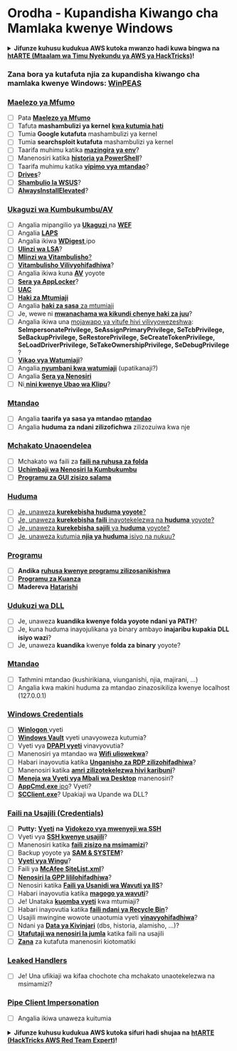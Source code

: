 # Orodha - Kupandisha Kiwango cha Mamlaka kwenye Windows

<details>

<summary><strong>Jifunze kuhusu kudukua AWS kutoka mwanzo hadi kuwa bingwa na</strong> <a href="https://training.hacktricks.xyz/courses/arte"><strong>htARTE (Mtaalam wa Timu Nyekundu ya AWS ya HackTricks)</strong></a><strong>!</strong></summary>

Njia nyingine za kusaidia HackTricks:

* Ikiwa unataka kuona **kampuni yako inatangazwa kwenye HackTricks** au **kupakua HackTricks kwa muundo wa PDF** Angalia [**MPANGO WA KUJIUNGA**](https://github.com/sponsors/carlospolop)!
* Pata [**swag rasmi ya PEASS & HackTricks**](https://peass.creator-spring.com)
* Gundua [**Familia ya PEASS**](https://opensea.io/collection/the-peass-family), mkusanyiko wetu wa [**NFTs**](https://opensea.io/collection/the-peass-family) ya kipekee
* **Jiunge na** 💬 [**Kikundi cha Discord**](https://discord.gg/hRep4RUj7f) au [**kikundi cha telegram**](https://t.me/peass) au **tufuate** kwenye **Twitter** 🐦 [**@carlospolopm**](https://twitter.com/hacktricks_live)**.**
* **Shiriki mbinu zako za kudukua kwa kuwasilisha PR kwa** [**HackTricks**](https://github.com/carlospolop/hacktricks) na [**HackTricks Cloud**](https://github.com/carlospolop/hacktricks-cloud) repos za github.

</details>

### **Zana bora ya kutafuta njia za kupandisha kiwango cha mamlaka kwenye Windows:** [**WinPEAS**](https://github.com/carlospolop/privilege-escalation-awesome-scripts-suite/tree/master/winPEAS)

### [Maelezo ya Mfumo](windows-local-privilege-escalation/#system-info)

* [ ] Pata [**Maelezo ya Mfumo**](windows-local-privilege-escalation/#system-info)
* [ ] Tafuta **mashambulizi ya kernel** [**kwa kutumia hati**](windows-local-privilege-escalation/#version-exploits)
* [ ] Tumia **Google kutafuta** mashambulizi ya kernel
* [ ] Tumia **searchsploit kutafuta** mashambulizi ya kernel
* [ ] Taarifa muhimu katika [**mazingira ya env**](windows-local-privilege-escalation/#environment)?
* [ ] Manenosiri katika [**historia ya PowerShell**](windows-local-privilege-escalation/#powershell-history)?
* [ ] Taarifa muhimu katika [**vipimo vya mtandao**](windows-local-privilege-escalation/#internet-settings)?
* [ ] [**Drives**](windows-local-privilege-escalation/#drives)?
* [ ] [**Shambulio la WSUS**](windows-local-privilege-escalation/#wsus)?
* [ ] [**AlwaysInstallElevated**](windows-local-privilege-escalation/#alwaysinstallelevated)?

### [Ukaguzi wa Kumbukumbu/AV](windows-local-privilege-escalation/#enumeration)

* [ ] Angalia mipangilio ya [**Ukaguzi** ](windows-local-privilege-escalation/#audit-settings)na [**WEF** ](windows-local-privilege-escalation/#wef)
* [ ] Angalia [**LAPS**](windows-local-privilege-escalation/#laps)
* [ ] Angalia ikiwa [**WDigest** ](windows-local-privilege-escalation/#wdigest)ipo
* [ ] [**Ulinzi wa LSA**](windows-local-privilege-escalation/#lsa-protection)?
* [ ] [**Mlinzi wa Vitambulisho**](windows-local-privilege-escalation/#credentials-guard)[?](windows-local-privilege-escalation/#cached-credentials)
* [ ] [**Vitambulisho Vilivyohifadhiwa**](windows-local-privilege-escalation/#cached-credentials)?
* [ ] Angalia ikiwa kuna [**AV**](windows-av-bypass) yoyote
* [ ] [**Sera ya AppLocker**](authentication-credentials-uac-and-efs#applocker-policy)?
* [ ] [**UAC**](authentication-credentials-uac-and-efs/uac-user-account-control)
* [ ] [**Haki za Mtumiaji**](windows-local-privilege-escalation/#users-and-groups)
* [ ] Angalia [**haki za sasa** za mtumiaji](windows-local-privilege-escalation/#users-and-groups)
* [ ] Je, wewe ni [**mwanachama wa kikundi chenye haki za juu**](windows-local-privilege-escalation/#privileged-groups)?
* [ ] Angalia ikiwa una [mojawapo ya vitufe hivi vilivyowezeshwa](windows-local-privilege-escalation/#token-manipulation): **SeImpersonatePrivilege, SeAssignPrimaryPrivilege, SeTcbPrivilege, SeBackupPrivilege, SeRestorePrivilege, SeCreateTokenPrivilege, SeLoadDriverPrivilege, SeTakeOwnershipPrivilege, SeDebugPrivilege** ?
* [ ] [**Vikao vya Watumiaji**](windows-local-privilege-escalation/#logged-users-sessions)?
* [ ] Angalia[ **nyumbani kwa watumiaji**](windows-local-privilege-escalation/#home-folders) (upatikanaji?)
* [ ] Angalia [**Sera ya Nenosiri**](windows-local-privilege-escalation/#password-policy)
* [ ] Ni[ **nini kwenye Ubao wa Klipu**](windows-local-privilege-escalation/#get-the-content-of-the-clipboard)?

### [Mtandao](windows-local-privilege-escalation/#network)

* [ ] Angalia **taarifa ya sasa ya mtandao** [**mtandao**](windows-local-privilege-escalation/#network)
* [ ] Angalia **huduma za ndani zilizofichwa** zilizozuiwa kwa nje

### [Mchakato Unaoendelea](windows-local-privilege-escalation/#running-processes)

* [ ] Mchakato wa faili za [**faili na ruhusa za folda**](windows-local-privilege-escalation/#file-and-folder-permissions)
* [ ] [**Uchimbaji wa Nenosiri la Kumbukumbu**](windows-local-privilege-escalation/#memory-password-mining)
* [ ] [**Programu za GUI zisizo salama**](windows-local-privilege-escalation/#insecure-gui-apps)

### [Huduma](windows-local-privilege-escalation/#services)

* [ ] [Je, unaweza **kurekebisha huduma yoyote**?](windows-local-privilege-escalation#permissions)
* [ ] [Je, unaweza **kurekebisha** **faili** inayotekelezwa na **huduma** yoyote?](windows-local-privilege-escalation/#modify-service-binary-path)
* [ ] [Je, unaweza **kurekebisha** **sajili** ya **huduma** yoyote?](windows-local-privilege-escalation/#services-registry-modify-permissions)
* [ ] [Je, unaweza kutumia **njia ya huduma** isiyo na nukuu?](windows-local-privilege-escalation/#unquoted-service-paths)

### [**Programu**](windows-local-privilege-escalation/#applications)

* [ ] **Andika** [**ruhusa kwenye programu zilizosanikishwa**](windows-local-privilege-escalation/#write-permissions)
* [ ] [**Programu za Kuanza**](windows-local-privilege-escalation/#run-at-startup)
* [ ] **Madereva** [**Hatarishi**](windows-local-privilege-escalation/#drivers)

### [Udukuzi wa DLL](windows-local-privilege-escalation/#path-dll-hijacking)

* [ ] Je, unaweza **kuandika kwenye folda yoyote ndani ya PATH**?
* [ ] Je, kuna huduma inayojulikana ya binary ambayo **inajaribu kupakia DLL isiyo wazi**?
* [ ] Je, unaweza **kuandika** kwenye **folda za binary** yoyote?
### [Mtandao](windows-local-privilege-escalation/#mtandao)

* [ ] Tathmini mtandao (kushirikiana, viunganishi, njia, majirani, ...)
* [ ] Angalia kwa makini huduma za mtandao zinazosikiliza kwenye localhost (127.0.0.1)

### [Windows Credentials](windows-local-privilege-escalation/#windows-credentials)

* [ ] [**Winlogon** ](windows-local-privilege-escalation/#winlogon-credentials)vyeti
* [ ] [**Windows Vault**](windows-local-privilege-escalation/#credentials-manager-windows-vault) vyeti unavyoweza kutumia?
* [ ] Vyeti vya [**DPAPI vyeti**](windows-local-privilege-escalation/#dpapi) vinavyovutia?
* [ ] Manenosiri ya mtandao wa [**Wifi uliowekwa**](windows-local-privilege-escalation/#wifi)?
* [ ] Habari inayovutia katika [**Unganisho za RDP zilizohifadhiwa**](windows-local-privilege-escalation/#saved-rdp-connections)?
* [ ] Manenosiri katika [**amri zilizotekelezwa hivi karibuni**](windows-local-privilege-escalation/#recently-run-commands)?
* [ ] [**Meneja wa Vyeti vya Mbali wa Desktop**](windows-local-privilege-escalation/#remote-desktop-credential-manager) manenosiri?
* [ ] [**AppCmd.exe** ipo](windows-local-privilege-escalation/#appcmd-exe)? Vyeti?
* [ ] [**SCClient.exe**](windows-local-privilege-escalation/#scclient-sccm)? Upakiaji wa Upande wa DLL?

### [Faili na Usajili (Credentials)](windows-local-privilege-escalation/#files-and-registry-credentials)

* [ ] **Putty:** [**Vyeti**](windows-local-privilege-escalation/#putty-creds) **na** [**Vidokezo vya mwenyeji wa SSH**](windows-local-privilege-escalation/#putty-ssh-host-keys)
* [ ] Vyeti vya [**SSH kwenye usajili**](windows-local-privilege-escalation/#ssh-keys-in-registry)?
* [ ] Manenosiri katika [**faili zisizo na msimamizi**](windows-local-privilege-escalation/#unattended-files)?
* [ ] Backup yoyote ya [**SAM & SYSTEM**](windows-local-privilege-escalation/#sam-and-system-backups)?
* [ ] [**Vyeti vya Wingu**](windows-local-privilege-escalation/#cloud-credentials)?
* [ ] Faili ya [**McAfee SiteList.xml**](windows-local-privilege-escalation/#mcafee-sitelist.xml)?
* [ ] [**Nenosiri la GPP lililohifadhiwa**](windows-local-privilege-escalation/#cached-gpp-pasword)?
* [ ] Nenosiri katika [**Faili ya Usanidi wa Wavuti ya IIS**](windows-local-privilege-escalation/#iis-web-config)?
* [ ] Habari inayovutia katika [**magogo ya wavuti**](windows-local-privilege-escalation/#logs)?
* [ ] Je! Unataka [**kuomba vyeti**](windows-local-privilege-escalation/#ask-for-credentials) kwa mtumiaji?
* [ ] Habari inayovutia katika [**faili ndani ya Recycle Bin**](windows-local-privilege-escalation/#credentials-in-the-recyclebin)?
* [ ] Usajili mwingine wowote unaotumia vyeti [**vinavyohifadhiwa**](windows-local-privilege-escalation/#inside-the-registry)?
* [ ] Ndani ya [**Data ya Kivinjari**](windows-local-privilege-escalation/#browsers-history) (dbs, historia, alamisho, ...)?
* [ ] [**Utafutaji wa nenosiri la jumla**](windows-local-privilege-escalation/#generic-password-search-in-files-and-registry) katika faili na usajili
* [ ] [**Zana**](windows-local-privilege-escalation/#tools-that-search-for-passwords) za kutafuta manenosiri kiotomatiki

### [Leaked Handlers](windows-local-privilege-escalation/#leaked-handlers)

* [ ] Je! Una ufikiaji wa kifaa chochote cha mchakato unaotekelezwa na msimamizi?

### [Pipe Client Impersonation](windows-local-privilege-escalation/#named-pipe-client-impersonation)

* [ ] Angalia ikiwa unaweza kuitumia

<details>

<summary><strong>Jifunze kuhusu kudukua AWS kutoka sifuri hadi shujaa na</strong> <a href="https://training.hacktricks.xyz/courses/arte"><strong>htARTE (HackTricks AWS Red Team Expert)</strong></a><strong>!</strong></summary>

Njia nyingine za kusaidia HackTricks:

* Ikiwa unataka kuona **kampuni yako inatangazwa kwenye HackTricks** au **kupakua HackTricks kwa PDF** Angalia [**MPANGO WA KUJIUNGA**](https://github.com/sponsors/carlospolop)!
* Pata [**swag rasmi wa PEASS & HackTricks**](https://peass.creator-spring.com)
* Gundua [**The PEASS Family**](https://opensea.io/collection/the-peass-family), mkusanyiko wetu wa [**NFTs**](https://opensea.io/collection/the-peass-family) ya kipekee
* **Jiunge na** 💬 [**Kikundi cha Discord**](https://discord.gg/hRep4RUj7f) au **kikundi cha telegram**](https://t.me/peass) au **tufuate** kwenye **Twitter** 🐦 [**@carlospolopm**](https://twitter.com/hacktricks_live)**.**
* **Shiriki mbinu zako za kudukua kwa kuwasilisha PR kwa** [**HackTricks**](https://github.com/carlospolop/hacktricks) na [**HackTricks Cloud**](https://github.com/carlospolop/hacktricks-cloud) github repos.

</details>
